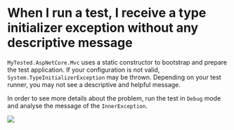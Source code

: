 # When I run a test, I receive a type initializer exception without any descriptive message

`MyTested.AspNetCore.Mvc` uses a static constructor to bootstrap and prepare the test application. If your configuration is not valid, `System.TypeInitializerException` may be thrown. Depending on your test runner, you may not see a descriptive and helpful message.

In order to see more details about the problem, run the test in `Debug` mode and analyse the message of the `InnerException`.

<img src="/images/troubleshoot/typeinitexception.jpg" />